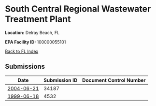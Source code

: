 # South Central Regional Wastewater Treatment Plant

**Location:** Delray Beach, FL

**EPA Facility ID:** 100000055101

[Back to FL Index](../../index.md)

## Submissions

| Date | Submission ID | Document Control Number |
|------|--------------|-------------------------|
| [2004-06-21](submissions/34187.md) | 34187 |  |
| [1999-06-18](submissions/4532.md) | 4532 |  |
